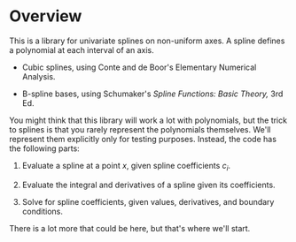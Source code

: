 # Overview

This is a library for univariate splines on non-uniform axes. A spline defines a polynomial at each interval of an axis.

* Cubic splines, using Conte and de Boor's Elementary Numerical Analysis.

* B-spline bases, using Schumaker's _Spline Functions: Basic Theory,_ 3rd Ed.

You might think that this library will work a lot with polynomials, but the trick to splines is that you rarely represent the polynomials themselves. We'll represent them explicitly only for testing purposes. Instead, the code has the following parts:

1. Evaluate a spline at a point $x$, given spline coefficients $c_i$.

2. Evaluate the integral and derivatives of a spline given its coefficients.

3. Solve for spline coefficients, given values, derivatives, and boundary conditions.

There is a lot more that could be here, but that's where we'll start.
